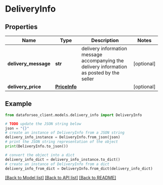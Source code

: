 # DeliveryInfo


## Properties

Name | Type | Description | Notes
------------ | ------------- | ------------- | -------------
**delivery_message** | **str** | delivery information message accompanying the delivery information as posted by the seller | [optional] 
**delivery_price** | [**PriceInfo**](PriceInfo.md) |  | [optional] 

## Example

```python
from dataforseo_client.models.delivery_info import DeliveryInfo

# TODO update the JSON string below
json = "{}"
# create an instance of DeliveryInfo from a JSON string
delivery_info_instance = DeliveryInfo.from_json(json)
# print the JSON string representation of the object
print(DeliveryInfo.to_json())

# convert the object into a dict
delivery_info_dict = delivery_info_instance.to_dict()
# create an instance of DeliveryInfo from a dict
delivery_info_from_dict = DeliveryInfo.from_dict(delivery_info_dict)
```
[[Back to Model list]](../README.md#documentation-for-models) [[Back to API list]](../README.md#documentation-for-api-endpoints) [[Back to README]](../README.md)


